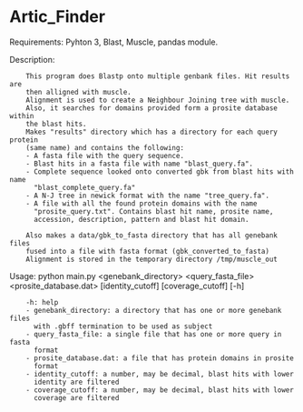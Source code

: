 # Artic_Finder

Requirements:
		Pyhton 3, Blast, Muscle, pandas module.

Description: 

		This program does Blastp onto multiple genbank files. Hit results are
		then alligned with muscle.
		Alignment is used to create a Neighbour Joining tree with muscle.
		Also, it searches for domains provided form a prosite database within
		the blast hits.
		Makes "results" directory which has a directory for each query protein
		(same name) and contains the following:
		- A fasta file with the query sequence.
		- Blast hits in a fasta file with name "blast_query.fa".
		- Complete sequence looked onto converted gbk from blast hits with name
		  "blast_complete_query.fa"
		- A N-J tree in newick format with the name "tree_query.fa".
		- A file with all the found protein domains with the name 
		  "prosite_query.txt". Contains blast hit name, prosite name,
		  accession, description, pattern and blast hit domain.

		Also makes a data/gbk_to_fasta directory that has all genebank files
		fused into a file with fasta format (gbk_converted_to_fasta)
		Alignment is stored in the temporary directory /tmp/muscle_out
    
Usage: python main.py <genebank_directory> <query_fasta_file> 
		   <prosite_database.dat> [identity_cutoff] [coverage_cutoff] [-h] 

		-h: help
		- genebank_directory: a directory that has one or more genebank files
		  with .gbff termination to be used as subject
		- query_fasta_file: a single file that has one or more query in fasta
		  format
		- prosite_database.dat: a file that has protein domains in prosite
		  format 
		- identity_cutoff: a number, may be decimal, blast hits with lower
		  identity are filtered
		- coverage_cutoff: a number, may be decimal, blast hits with lower
		  coverage are filtered
